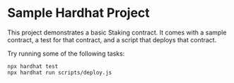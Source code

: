 # Sample Hardhat Project

This project demonstrates a basic Staking contract. It comes with a sample contract, a test for that contract, and a script that deploys that contract.

Try running some of the following tasks:

```shell
npx hardhat test
npx hardhat run scripts/deploy.js
```
